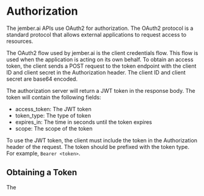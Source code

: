 # Authorization

The jember.ai APIs use OAuth2 for authorization. The OAuth2 protocol is a standard protocol that allows external applications
to request access to resources. 

The OAuth2 flow used by jember.ai is the client credentials flow. This flow is used when the application is acting on its 
own behalf. To obtain an access token, the client sends a POST request to the token endpoint with the client ID and client
secret in the Authorization header. The client ID and client secret are base64 encoded.

The authorization server will return a JWT token in the response body. The token will contain the following fields:
  * access_token: The JWT token
  * token_type: The type of token
  * expires_in: The time in seconds until the token expires
  * scope: The scope of the token

To use the JWT token, the client must include the token in the Authorization header of the request. The token should be
prefixed with the token type. For example, `Bearer <token>`.

## Obtaining a Token

The 
